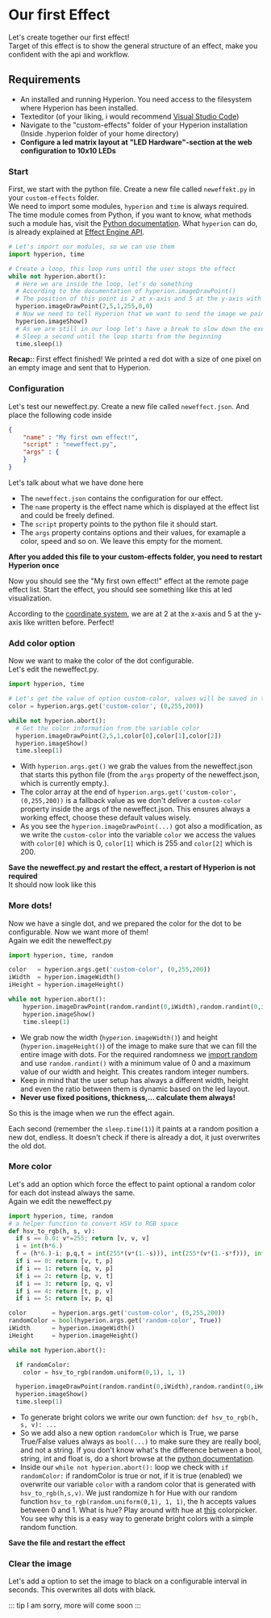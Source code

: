 # Our first Effect
Let's create together our first effect! \
Target of this effect is to show the general structure of an effect, make you confident with the api and workflow.

## Requirements 
  * An installed and running Hyperion. You need access to the filesystem where Hyperion has been installed.
  * Texteditor (of your liking, i would recommend [Visual Studio Code](https://code.visualstudio.com/))
  * Navigate to the "custom-effects" folder of your Hyperion installation (Inside .hyperion folder of your home directory)
  * **Configure a led matrix layout at "LED Hardware"-section at the web configuration to 10x10 LEDs**

### Start
First, we start with the python file. Create a new file called `neweffekt.py` in your `custom-effects` folder. \
We need to import some modules, `hyperion` and `time` is always required. The time module comes from Python, if you want to know, what methods such a module has, visit the [Python documentation](https://docs.python.org/3.5/library/). What `hyperion` can do, is already explained at [Effect Engine API](/en/effects/api.md).

``` python
# Let's import our modules, so we can use them
import hyperion, time

# Create a loop, this loop runs until the user stops the effect
while not hyperion.abort():
  # Here we are inside the loop, let's do something
  # According to the documentation of hyperion.imageDrawPoint()
  # The position of this point is 2 at x-axis and 5 at the y-axis with a thickness of 1 pixel and color red 
  hyperion.imageDrawPoint(2,5,1,255,0,0)
  # Now we need to tell Hyperion that we want to send the image we painted
  hyperion.imageShow()
  # As we are still in our loop let's have a break to slow down the execution. We should never waste CPU power :)
  # Sleep a second until the loop starts from the beginning
  time.sleep(1)
```
**Recap:**: First effect finished! We printed a red dot with a size of one pixel on an empty image and sent that to Hyperion.

### Configuration
Let's test our neweffect.py. Create a new file called `neweffect.json`. And place the following code inside
``` json
{
	"name" : "My first own effect!",
	"script" : "neweffect.py",
	"args" : {
	}
}
```
Let's talk about what we have done here
 - The `neweffect.json` contains the configuration for our effect.
 - The `name` property is the effect name which is displayed at the effect list and could be freely defined.
 - The `script` property points to the python file it should start.
 - The `args` property contains options and their values, for examaple a color, speed and so on. We leave this empty for the moment.

**After you added this file to your custom-effects folder, you need to restart Hyperion once**

Now you should see the "My first own effect!" effect at the remote page effect list. Start the effect, you should see something like this at led visualization.
<ImageWrap src="/images/en/owneff_1.jpg" alt="Custom Hyperion Effect" />

According to the [coordinate system](http://doc.qt.io/qt-5/coordsys.html#rendering), we are at 2 at the x-axis and 5 at the y-axis like written before. Perfect!

### Add color option
Now we want to make the color of the dot configurable. \
Let's edit the neweffect.py.

``` python
import hyperion, time

# Let's get the value of option custom-color, values will be saved in the color variable
color = hyperion.args.get('custom-color', (0,255,200))

while not hyperion.abort():
  # Get the color information from the variable color
  hyperion.imageDrawPoint(2,5,1,color[0],color[1],color[2])
  hyperion.imageShow()
  time.sleep(1)
```
  * With `hyperion.args.get()` we grab the values from the neweffect.json that starts this python file (from the `args` property of the neweffect.json, which is currently empty.).
  * The color array at the end of `hyperion.args.get('custom-color', (0,255,200))` is a fallback value as we don't deliver a `custom-color` property inside the args of the neweffect.json. This ensures always a working effect, choose these default values wisely.
  * As you see the `hyperion.imageDrawPoint(...)` got also a modification, as we write the `custom-color` into the variable `color` we access the values with `color[0]` which is 0, `color[1]` which is 255 and `color[2]` which is 200.
  
**Save the neweffect.py and restart the effect, a restart of Hyperion is not required** \
It should now look like this
<ImageWrap src="/images/en/owneff_2.jpg" alt="Custom Hyperion Effect with cyan color" />

### More dots!
Now we have a single dot, and we prepared the color for the dot to be configurable. Now we want more of them! \
Again we edit the neweffect.py
``` python
import hyperion, time, random

color   = hyperion.args.get('custom-color', (0,255,200))
iWidth  = hyperion.imageWidth()
iHeight = hyperion.imageHeight()

while not hyperion.abort():
    hyperion.imageDrawPoint(random.randint(0,iWidth),random.randint(0,iHeight),1,color[0],color[1],color[2])
    hyperion.imageShow()
    time.sleep(1)
```
  * We grab now the width (`hyperion.imageWidth()`) and height (`hyperion.imageHeight()`) of the image to make sure that we can fill the entire image with dots. For the required randomness we [import random](https://docs.python.org/3.5/library/random.html) and use `random.randint()` with a minimum value of 0 and a maximum value of our width and height. This creates random integer numbers.
  * Keep in mind that the user setup has always a different width, height and even the ratio between them is dynamic based on the led layout.
  * **Never use fixed positions, thickness,... calculate them always!**
 
So this is the image when we run the effect again.
<ImageWrap src="/images/en/owneff_3.gif" alt="Custom Hyperion Effect with random dots" />

Each second (remember the `sleep.time(1)`) it paints at a random position a new dot, endless. It doesn't check if there is already a dot, it just overwrites the old dot.

### More color
Let's add an option which force the effect to paint optional a random color for each dot instead always the same. \
Again we edit the neweffect.py
``` python
import hyperion, time, random
# a helper function to convert HSV to RGB space
def hsv_to_rgb(h, s, v):
  if s == 0.0: v*=255; return [v, v, v]
  i = int(h*6.)
  f = (h*6.)-i; p,q,t = int(255*(v*(1.-s))), int(255*(v*(1.-s*f))), int(255*(v*(1.-s*(1.-f)))); v*=255; i%=6
  if i == 0: return [v, t, p]
  if i == 1: return [q, v, p]
  if i == 2: return [p, v, t]
  if i == 3: return [p, q, v]
  if i == 4: return [t, p, v]
  if i == 5: return [v, p, q]

color       = hyperion.args.get('custom-color', (0,255,200))
randomColor = bool(hyperion.args.get('random-color', True))
iWidth      = hyperion.imageWidth()
iHeight     = hyperion.imageHeight()

while not hyperion.abort():

  if randomColor:
    color = hsv_to_rgb(random.uniform(0,1), 1, 1)

  hyperion.imageDrawPoint(random.randint(0,iWidth),random.randint(0,iHeight),1,color[0],color[1],color[2])
  hyperion.imageShow()
  time.sleep(1)
```
  * To generate bright colors we write our own function: `def hsv_to_rgb(h, s, v): ...`
  * So we add also a new option `randomColor` which is True, we parse True/False values always as `bool(...)` to make sure they are really bool, and not a string. If you don't know what's the difference between a bool, string, int and float is, do a short browse at the [python documentation](https://docs.python.org/3.5/library/stdtypes.html).
  * Inside our `while not hyperion.abort():` loop we check with `if randomColor:` if randomColor is true or not, if it is true (enabled) we overwrite our variable `color` with a random color that is generated with `hsv_to_rgb(h,s,v)`. We just randomize h for Hue with our random function `hsv_to_rgb(random.uniform(0,1), 1, 1)`, the h accepts values between 0 and 1. What is hue? Play around with hue at [this](https://www.w3schools.com/colors/colors_hsl.asp) colorpicker. You see why this is a easy way to generate bright colors with a simple random function.

**Save the file and restart the effect**
<ImageWrap src="/images/en/owneff_4.gif" alt="Custom Hyperion Effect with random dots and color" />

### Clear the image
Let's add a option to set the image to black on a configurable interval in seconds. This overwrites all dots with black.

::: tip
 I am sorry, more will come soon
:::